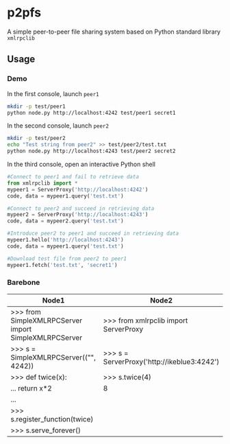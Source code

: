 # p2pfs

A simple peer-to-peer file sharing system based on Python standard library `xmlrpclib`

## Usage

### Demo
In the first console, launch `peer1` 

```bash
mkdir -p test/peer1
python node.py http://localhost:4242 test/peer1 secret1
```

In the second console, launch `peer2`

```bash
mkdir -p test/peer2
echo "Test string from peer2" >> test/peer2/test.txt
python node.py http://localhost:4243 test/peer2 secret2
```

In the third console, open an interactive Python shell

```python
#Connect to peer1 and fail to retrieve data
from xmlrpclib import *
mypeer1 = ServerProxy('http://localhost:4242')
code, data = mypeer1.query('test.txt')

#Connect to peer2 and succeed in retrieving data
mypeer2 = ServerProxy('http://localhost:4243')
code, data = mypeer2.query('test.txt')

#Introduce peer2 to peer1 and succeed in retrieving data
mypeer1.hello('http://localhost:4243')
code, data = mypeer1.query('test.txt')

#Download test file from peer2 to peer1
mypeer1.fetch('test.txt', 'secret1')
```


### Barebone
Node1 | Node2
--- | ---
>>> from SimpleXMLRPCServer import SimpleXMLRPCServer | >>> from xmlrpclib import ServerProxy
>>> s = SimpleXMLRPCServer(("", 4242)) | >>> s = ServerProxy('http://ikeblue3:4242')
>>> def twice(x): | >>> s.twice(4)
...     return x*2 | 8
... |  
>>> s.register_function(twice) |  
>>> s.serve_forever() |  
